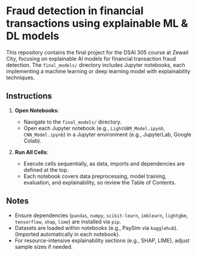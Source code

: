 # Fraud detection in financial transactions using explainable ML & DL models 

This repository contains the final project for the DSAI 305 course at Zewail City, focusing on explainable AI models for financial transaction fraud detection. The `final_models/` directory includes Jupyter notebooks, each implementing a machine learning or deep learning model with explainability techniques.

## Instructions
1. **Open Notebooks**:
   - Navigate to the `final_models/` directory.
   - Open each Jupyter notebook (e.g., `LightGBM_Model.ipynb`, `CNN_Model.ipynb`) in a Jupyter environment (e.g., JupyterLab, Google Colab).

2. **Run All Cells**:
   - Execute cells sequentially, as data, imports and dependencies are defined at the top.
   - Each notebook covers data preprocessing, model training, evaluation, and explainability, so review the Table of Contents.


## Notes
- Ensure dependencies (`pandas`, `numpy`, `scikit-learn`, `imblearn`, `lightgbm`, `tensorflow`, `shap`, `lime`) are installed via `pip`.
- Datasets are loaded within notebooks (e.g., PaySim via `kagglehub`). (Imported automatically in each notebook).
- For resource-intensive explainability sections (e.g., SHAP, LIME), adjust sample sizes if needed.
